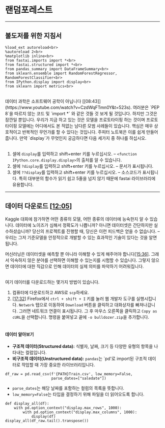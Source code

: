 # 랜덤포레스트
***
## 불도저를 위한 지침서
``` 
%load_ext autoreload<br>
%autoreload 2<br>
%matplotlib inline<br>
from fastai.imports import *<br>
from fastai.structured import *<br>
from pandas_summary import DataFrameSummary<br>
from sklearn.ensemble import RandomForestRegressor, RandomForestClassifier<br>
from IPython.display import display<br>
from sklearn import metrics<br>
```
<br>
데이터 과학은 소프트웨어 공학이 아닙니다 [[08:43]](https://www.youtube.com/watch?v=CzdWqFTmn0Y&t=523s). 여러분은 `PEP 8`을 따르지 않는 코드 및 `import *` 와 같은 것들 것 보게 될 것입니다. 하지만 그것은 잠깐일 뿐입니다. 우리가 지금 하고 있는 것은 모델을 프로토타이핑 하는 것이며 프로토타이핑 모델에는 어디에서도 본 적없는 남다른 모범 사례들이 있습니다. 핵심은 매우 상호적이고 반복적인 무언가를 할 수 있다는 것입니다. 주피터 노트북은 이를 쉽게 만들어줍니다. 만약 `display`가 무엇인지 궁금하다면 다음 세가지 중 하나를 하십시오.<br><br>

1. 셀에 `display`를 입력하고 shift+enter 키를 누르십시오. – `<function IPython.core.display.display>`의 출처를 알 수 있습니다. <br>
2. 셀에 `?display`를 입력하고 shift+enter 키를 누르십시오. – 문서가 표시됩니다. <br>
3. 셀에 `??display`를 입력하고 shift+enter 키를 누르십시오. – 소스코드가 표시됩니다. 특히 대부분의 함수가 읽기 쉽고 5줄을 넘지 않기 때문에 fastai 라이브러리에 유용합니다.<br>
***
## 데이터 다운로드 [[12:05]](https://www.youtube.com/watch?t=12m5s&v=CzdWqFTmn0Y&feature=youtu.be)

Kaggle 대회에 참가하면 어떤 종류의 모델, 어떤 종류의 데이터에 능숙한지 알 수 있습니다. 데이터에 노이즈가 심해서 정확도가 나쁩니까? 아니면 데이터셋은 간단하지만 실수하셨습니까? 당신의 프로젝트를 진행할 때, 당신은 이런 피드백은 얻을 수 없습니다. – 우리는 그저 기준모델을 안정적으로 개발할 수 있는 효과적인 기술이 있다는 것을 알면 됩니다.<br>

머신러닝은 데이터셋을 예측할 뿐 아니라 이해할 수 있게 해주어야 합니다[[15:36]](https://www.youtube.com/watch?v=CzdWqFTmn0Y&t=936s). 그래서 익숙하지 않은 분야를 선택하면 이해할 수 있는지를 시험할 수 있습니다. 그렇지 않으면 데이터에 대한 직감으로 인해 데이터의 실제 의미를 파악하기 어려워집니다. <br><br>

여기 데이터를 다운로드하는 몇가지 방법이 있습니다.<br>
1. 컴퓨터에 다운로드하고 AWS로 `scp`하세요.
2. [[17:32]](https://www.youtube.com/watch?t=17m32s&v=CzdWqFTmn0Y&feature=youtu.be) Firefox에서 `ctrl + shift + I` 키를 눌러 웹 개발자 도구를 실행시킵니다. `Network` 탭으로 이동하여 `Download` 버튼을 클릭하고 대화상자를 빠져나갑니다. 그러면 네트워크 연결이 표시됩니다. 그 후 마우스 오른쪽을 클릭하고 `Copy as cURL`을 선택합니다. 명령을 붙여넣고 끝에 `-o bulldozer.zip`을 추가합니다.<br><br>

#### 데이터 알아보기

* **구조적 데이터(Structured data):** 식별자, 날짜, 크기 등 다양한 유형의 항목을 나타내는 컬럼입니다.
* **비구조적 데이터(Unstructured data):** `pandas`는 `pd'로 import된 구조적 데이터로 작업할 때 가장 중요한 라이브러리입니다.

``` 
df_raw = pd.read_csv(f'{PATH}Train.csv', low_memory=False, 
                     parse_dates=["saledate"])
```
* `parse_dates`는 해당 날짜를 포함하는 컬럼의 목록을 뜻합니다.
* `low_memory=False`는 타입을 결정하기 위해 파일을 더 읽어오도록 합니다.

``` 
def display_all(df):
    with pd.option_context("display.max_rows", 1000): 
        with pd.option_context("display.max_columns", 1000): 
            display(df)
display_all(df_raw.tail().transpose())
```
